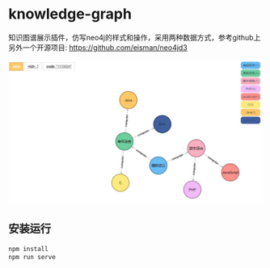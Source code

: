 # knowledge-graph

知识图谱展示插件，仿写neo4j的样式和操作，采用两种数据方式，参考github上另外一个开源项目: https://github.com/eisman/neo4jd3

![image](https://github.com/lingdu2012/knowledge-graph/blob/main/graph.jpg)

## 安装运行
```
npm install
npm run serve
```

